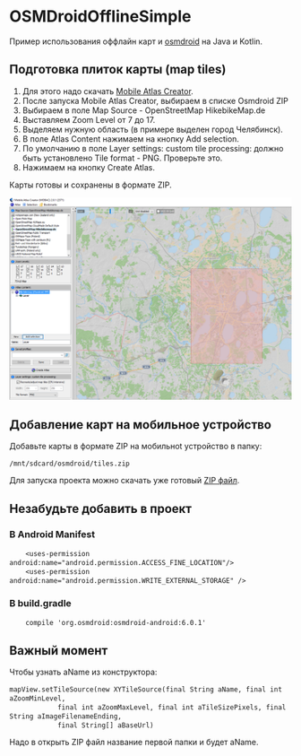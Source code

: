 # OSMDroidOfflineSimple

Пример использования оффлайн карт и [osmdroid](https://github.com/osmdroid/osmdroid) на Java и Kotlin.

## Подготовка плиток карты (map tiles)
1. Для этого надо скачать [Mobile Atlas Creator](http://mobac.sourceforge.net/).
2. После запуска Mobile Atlas Creator, выбираем в списке Osmdroid ZIP
3. Выбираем в поле Map Source - OpenStreetMap HikebikeMap.de
4. Выставляем Zoom Level от 7 до 17. 
5. Выделяем нужную область (в примере выделен город Челябинск). 
6. В поле Atlas Content нажимаем на кнопку Add selection.
7. По умолчанию в поле Layer settings: custom tile processing: должно быть установлено Tile format - PNG. Проверьте это.
8. Нажимаем на кнопку Create Atlas.

Карты готовы и сохранены в формате ZIP.

![Скриншот](https://github.com/EgorChe/OSMDroidOfflineSimple/blob/master/image/image.PNG)

## Добавление карт на мобильное устройство

Добавьте карты в формате ZIP на мобильноt устройство в папку:
```
/mnt/sdcard/osmdroid/tiles.zip
```

Для запуска проекта можно скачать уже готовый [ZIP файл](https://github.com/EgorChe/OSMDroidOfflineSimple/raw/master/tiles/tiles.zip).

## Незабудьте добавить в проект 
### В Android Manifest
```
    <uses-permission android:name="android.permission.ACCESS_FINE_LOCATION"/>
    <uses-permission android:name="android.permission.WRITE_EXTERNAL_STORAGE" />
```
### В build.gradle
```
    compile 'org.osmdroid:osmdroid-android:6.0.1'
```

## Важный момент
Чтобы узнать aName из конструктора:
```
mapView.setTileSource(new XYTileSource(final String aName, final int aZoomMinLevel,
			final int aZoomMaxLevel, final int aTileSizePixels, final String aImageFilenameEnding,
			final String[] aBaseUrl)
```
Надо в открыть ZIP файл название первой папки и будет aName.
